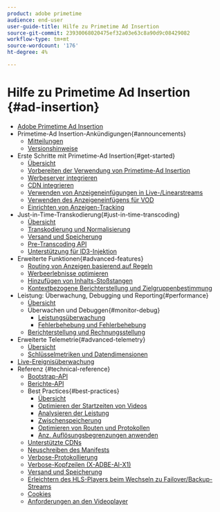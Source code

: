```yaml
---
product: adobe primetime
audience: end-user
user-guide-title: Hilfe zu Primetime Ad Insertion
source-git-commit: 23930068020475ef32a03e63c8a90d9c08429082
workflow-type: tm+mt
source-wordcount: '176'
ht-degree: 4%

---
```



# Hilfe zu Primetime Ad Insertion {#ad-insertion}

+ [Adobe Primetime Ad Insertion](home.md)
+ Primetime-Ad Insertion-Ankündigungen{#announcements}
   + [Mitteilungen](announcements/overview.md)
   + [Versionshinweise](https://experienceleague.adobe.com/docs/primetime/release-notes/ptai/ptai-21x-release-notes.html)
+ Erste Schritte mit Primetime-Ad Insertion{#get-started}
   + [Übersicht](getting-started/get-started-overview.md)
   + [Vorbereiten der Verwendung von Primetime-Ad Insertion](getting-started/setup-ptai.md)
   + [Werbeserver integrieren](getting-started/integrate-ad-server.md)
   + [CDN integrieren](getting-started/integrate-cdn.md)
   + [Verwenden von Anzeigeneinfügungen in Live-/Linearstreams](getting-started/ad-insertion-live-linear-stream.md)
   + [Verwenden des Anzeigeneinfügens für VOD](getting-started/ad-insertion-vod.md)
   + [Einrichten von Anzeigen-Tracking](getting-started/set-up-ad-tracking.md)
+ Just-in-Time-Transkodierung{#just-in-time-transcoding}
   + [Übersicht](just-in-time-transcoding/jit-transcoding-overview.md)
   + [Transkodierung und Normalisierung](just-in-time-transcoding/transcoding-and-normalization.md)
   + [Versand und Speicherung](https://experienceleague.adobe.com/docs/primetime/ad-insertion/technical-reference/delivery-and-storage.html)
   + [Pre-Transcoding API](just-in-time-transcoding/pre-transcoding-api.md)
   + [Unterstützung für ID3-Injektion](just-in-time-transcoding/id3-injection-support.md)
+ Erweiterte Funktionen{#advanced-features}
   + [Routing von Anzeigen basierend auf Regeln](advanced-features/route-ads-based-on-rules.md)
   + [Werbeerlebnisse optimieren](advanced-features/optimize-ad-experiences.md)
   + [Hinzufügen von Inhalts-Stoßstangen](advanced-features/add-content-bumpers.md)
   + [Kontextbezogene Berichterstellung und Zielgruppenbestimmung](advanced-features/contextual-reporting-and-targeting.md)
+ Leistung: Überwachung, Debugging und Reporting{#performance}
   + [Übersicht](performance-monitoring-debugging-reporting/performance-overview.md)
   + Überwachen und Debuggen{#monitor-debug}
      + [Leistungsüberwachung](performance-monitoring-debugging-reporting/performance-monitoring.md)
      + [Fehlerbehebung und Fehlerbehebung](performance-monitoring-debugging-reporting/troubleshoot-and-debug.md)
   + [Berichterstellung und Rechnungsstellung](performance-monitoring-debugging-reporting/reporting-and-billing.md)
+ Erweiterte Telemetrie{#advanced-telemetry}
   + [Übersicht](advanced-telemetry/advanced-telemetry-overview.md)
   + [Schlüsselmetriken und Datendimensionen](advanced-telemetry/key-metrics.md)
+ [Live-Ereignisüberwachung](live-event-monitoring.md)
+ Referenz {#technical-reference}
   + [Bootstrap-API](technical-reference/bootstrap-api.md)
   + [Berichte-API](technical-reference/report-api.md)
   + Best Practices{#best-practices}
      + [Übersicht](best-practices/best-practices-overview.md)
      + [Optimieren der Startzeiten von Videos](best-practices/optimize-video-startup-time.md)
      + [Analysieren der Leistung](best-practices/analyze-performance.md)
      + [Zwischenspeicherung](best-practices/caching.md)
      + [Optimieren von Routen und Protokollen](best-practices/optimize-routes-protocols.md)
      + [Anz. Auflösungsbegrenzungen anwenden](best-practices/apply-ad-resolution-constraints.md)
   + [Unterstützte CDNs](technical-reference/supported-cdns.md)
   + [Neuschreiben des Manifests](technical-reference/manifest-rewriting.md)
   + [Verbose-Protokollierung](performance-monitoring-debugging-reporting/verbose-logging.md)
   + [Verbose-Kopfzeilen (X-ADBE-AI-X1)](performance-monitoring-debugging-reporting/debugging-headers.md)
   + [Versand und Speicherung](/help/primetime-ad-insertion/just-in-time-transcoding/delivery-and-storage.md)
   + [Erleichtern des HLS-Players beim Wechseln zu Failover/Backup-Streams](technical-reference/hls-switching-to-failover.md)
   + [Cookies](technical-reference/cookies.md)
   + [Anforderungen an den Videoplayer](technical-reference/video-player-requirements.md)